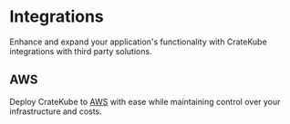 # Integrations

Enhance and expand your application's functionality with CrateKube integrations with third party solutions. 

## AWS

Deploy CrateKube to [AWS](https://aws.amazon.com/) with ease while maintaining control over your infrastructure and costs. 
